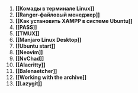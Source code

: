 1.  **[[Комады в терминале Linux]]**
2. **[[Ranger-файловый менеджер]]**
3. **[[Как установить XAMPP в системе Ubuntu]]**
4. **[[PASS]]**
5. **[[TMUX]]**
6. **[[Manjaro Linux Desktop]]**
7. **[[Ubuntu start]]**
8. **[[Neovim]]**
9. **[[NvChad]]**
10. **[[Alacritty]]**
11. **[[Balenaetcher]]**
12. **[[Working with the archive]]**
13. **[[Lazygit]]**
